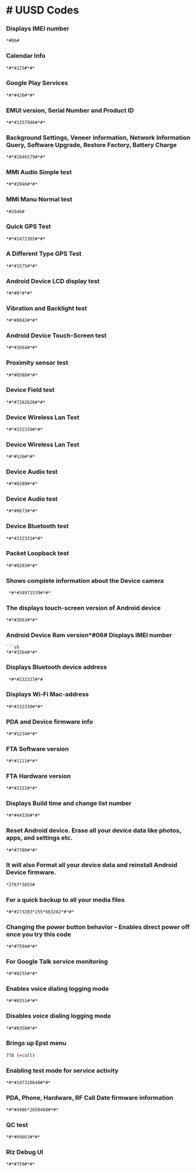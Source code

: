 # # UUSD Codes

### Displays IMEI number
```sh
*#06#
```
### Calendar Info
```sh
*#*#225#*#*
```
### Google Play Services
```sh
*#*#426#*#*
```
### EMUI version, Serial Number and Product ID
```sh
*#*#1357946#*#*
```
### Background Settings, Veneer information, Network Information Query, Software Upgrade, Restore Factory, Battery Charge
```sh
*#*#2846579#*#*
```
### MMI Audio Simple test
```sh
*#*#2846#*#*
```
### MMI Manu Normal test
```sh
*#2846#
```
### Quick GPS Test
```sh
*#*#1472365#*#*
```
### A Different Type GPS Test
```sh
*#*#1575#*#*
```
### Android Device LCD display test
```sh
*#*#0*#*#*
```
### Vibration and Backlight test
```sh
*#*#0842#*#*
```
### Android Device Touch-Screen test
```sh
*#*#2664#*#*
```
### Proximity sensor test
```sh
*#*#0588#*#*
```
### Device Field test
```sh
*#*#7262626#*#*
```
### Device Wireless Lan Test
```sh
*#*#232339#*#*
```
### Device Wireless Lan Test
```sh
*#*#526#*#*
```
### Device Audio test
```sh
*#*#0289#*#*
```
### Device Audio test
```sh
*#*#0673#*#*
```
### Device Bluetooth test
```sh
*#*#232331#*#*
```
### Packet Loopback test
```sh
*#*#0283#*#*
```
### Shows complete information about the Device camera
```sh
 *#*#34971539#*#*
```
### The displays touch-screen version of Android device
```sh
*#*#2663#*#*
```
### Android Device Ram version*#06# Displays IMEI number
```
```sh
*#*#3264#*#*
```
### Displays Bluetooth device address
```sh
 *#*#232337#*#
```
### Displays Wi-Fi Mac-address
```sh
*#*#232338#*#*
```
### PDA and Device firmware info
```sh
*#*#1234#*#*
```
### FTA Software version
```sh
*#*#1111#*#*
```
### FTA Hardware version
```sh
*#*#2222#*#*
```
### Displays Build time and change list number
```sh
*#*#44336#*#*
```
### Reset Android device. Erase all your device data like photos, apps, and settings etc.
```sh
*#*#7780#*#*
```
### It will also Format all your device data and reinstall Android Device firmware.
```sh
*2767*3855#
```
### For a quick backup to all your media files
```sh
*#*#273283*255*663282*#*#*
```
### Changing the power button behavior – Enables direct power off once you try this code
```sh
*#*#7594#*#*
```
### For Google Talk service monitoring
```sh
*#*#8255#*#*
```
### Enables voice dialing logging mode
```sh
*#*#8351#*#*
```
### Disables voice dialing logging mode
```sh
*#*#8350#*#*
```
### Brings up Epst menu
```sh
778 (+call)
```

### Enabling test mode for service activity
```sh
*#*#197328640#*#*
```
### PDA, Phone, Hardware, RF Call Date firmware information
```sh
*#*#4986*2650468#*#*
```
### QC test
```sh
*#*#64663#*#*
```
### Rlz Debug Ul
```sh
*#*#759#*#*
```


